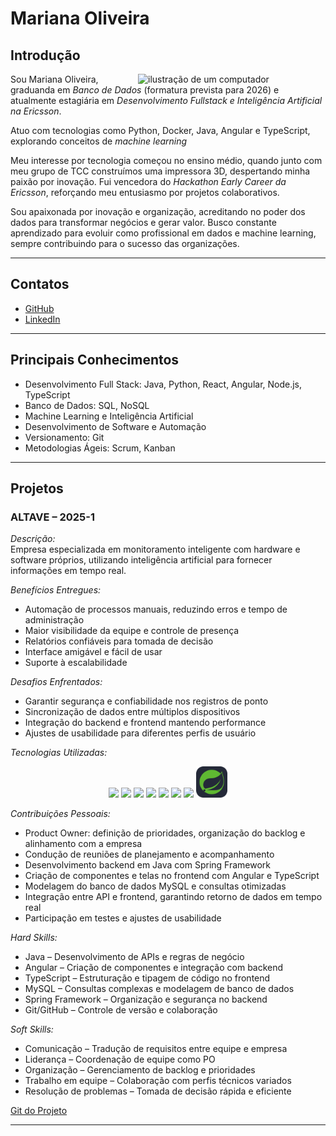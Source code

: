 # Mariana Oliveira

## Introdução

<img src="https://github.com/user-attachments/assets/2babf0be-c072-47b9-81ca-d78559b00a8a" alt="ilustração de um computador" min-width="400px" max-width="300px" width="300px" align="right">

Sou Mariana Oliveira, graduanda em *Banco de Dados* (formatura prevista para 2026) e atualmente estagiária em *Desenvolvimento Fullstack e Inteligência Artificial na Ericsson*.  

Atuo com tecnologias como Python, Docker, Java, Angular e TypeScript, explorando conceitos de *machine learning*  

Meu interesse por tecnologia começou no ensino médio, quando junto com meu grupo de TCC construímos uma impressora 3D, despertando minha paixão por inovação. Fui vencedora do *Hackathon Early Career da Ericsson*, reforçando meu entusiasmo por projetos colaborativos.  

Sou apaixonada por inovação e organização, acreditando no poder dos dados para transformar negócios e gerar valor. Busco constante aprendizado para evoluir como profissional em dados e machine learning, sempre contribuindo para o sucesso das organizações.

---

## Contatos

- [GitHub](https://github.com/mariinetic)  
- [LinkedIn](https://www.linkedin.com/feed/)

---

## Principais Conhecimentos

- Desenvolvimento Full Stack: Java, Python, React, Angular, Node.js, TypeScript  
- Banco de Dados: SQL, NoSQL  
- Machine Learning e Inteligência Artificial  
- Desenvolvimento de Software e Automação  
- Versionamento: Git  
- Metodologias Ágeis: Scrum, Kanban  

---

## Projetos

### ALTAVE – 2025-1

*Descrição:*  
Empresa especializada em monitoramento inteligente com hardware e software próprios, utilizando inteligência artificial para fornecer informações em tempo real.

*Benefícios Entregues:*  
- Automação de processos manuais, reduzindo erros e tempo de administração  
- Maior visibilidade da equipe e controle de presença  
- Relatórios confiáveis para tomada de decisão  
- Interface amigável e fácil de usar  
- Suporte à escalabilidade

*Desafios Enfrentados:*  
- Garantir segurança e confiabilidade nos registros de ponto  
- Sincronização de dados entre múltiplos dispositivos  
- Integração do backend e frontend mantendo performance  
- Ajustes de usabilidade para diferentes perfis de usuário

*Tecnologias Utilizadas:*  

<p align="center">
  <img src="https://skillicons.dev/icons?i=java&color=green" width="50" />
  <img src="https://skillicons.dev/icons?i=angular&color=green" width="50" />
  <img src="https://skillicons.dev/icons?i=github&color=green" width="50" />
  <img src="https://skillicons.dev/icons?i=vscode&color=green" width="50" />
  <img src="https://skillicons.dev/icons?i=git&color=green" width="50" />
  <img src="https://skillicons.dev/icons?i=figma&color=green" width="50" />
  <img src="https://skillicons.dev/icons?i=mysql&color=green" width="50" />
  <img src="https://raw.githubusercontent.com/tandpfun/skill-icons/main/icons/Spring-Dark.svg" width="50" />
</p>


*Contribuições Pessoais:*  
- Product Owner: definição de prioridades, organização do backlog e alinhamento com a empresa  
- Condução de reuniões de planejamento e acompanhamento  
- Desenvolvimento backend em Java com Spring Framework  
- Criação de componentes e telas no frontend com Angular e TypeScript  
- Modelagem do banco de dados MySQL e consultas otimizadas  
- Integração entre API e frontend, garantindo retorno de dados em tempo real  
- Participação em testes e ajustes de usabilidade

*Hard Skills:*  
- Java – Desenvolvimento de APIs e regras de negócio  
- Angular – Criação de componentes e integração com backend  
- TypeScript – Estruturação e tipagem de código no frontend  
- MySQL – Consultas complexas e modelagem de banco de dados  
- Spring Framework – Organização e segurança no backend  
- Git/GitHub – Controle de versão e colaboração

*Soft Skills:*  
- Comunicação – Tradução de requisitos entre equipe e empresa  
- Liderança – Coordenação de equipe como PO  
- Organização – Gerenciamento de backlog e prioridades  
- Trabalho em equipe – Colaboração com perfis técnicos variados  
- Resolução de problemas – Tomada de decisão rápida e eficiente

[Git do Projeto](https://github.com/Vortek-API/Parent)

---

<!-- Repita o bloco acima para cada projeto 2022-1, 2022-2, etc. -->
